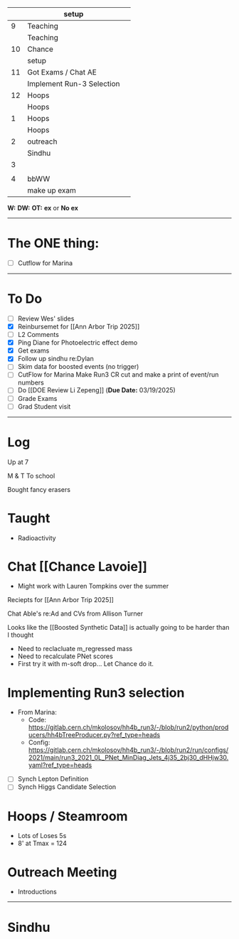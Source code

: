 
|     | setup                     |     |
| --- | ------------------------- | --- |
| 9   | Teaching                  |     |
|     | Teaching                  |     |
| 10  | Chance                    |     |
|     | setup                     |     |
| 11  | Got Exams / Chat AE       |     |
|     | Implement Run-3 Selection |     |
| 12  | Hoops                     |     |
|     | Hoops                     |     |
| 1   | Hoops                     |     |
|     | Hoops                     |     |
| 2   | outreach                  |     |
|     | Sindhu                    |     |
| 3   |                           |     |
|     |                           |     |
| 4   | bbWW                      |     |
|     | make up exam              |     |

**W:**
**DW:**
**OT:**
**ex** or **No ex**

---
# The ONE thing: 
- [ ] Cutflow for Marina 

---
# To Do

- [ ] Review Wes' slides
- [x] Reinbursemet for [[Ann Arbor Trip 2025]]
- [ ] L2 Comments
- [x] Ping Diane for Photoelectric effect demo
- [x] Get exams
- [x] Follow up sindhu re:Dylan 
- [ ] Skim data for boosted events (no trigger)
- [ ] CutFlow for Marina Make Run3 CR cut and make a print of event/run numbers
- [ ]  Do  [[DOE Review Li Zepeng]] (**Due Date:** 03/19/2025)
- [ ] Grade Exams
- [ ] Grad Student visit
---

# Log


Up at 7 

M & T To school

Bought fancy erasers 

# Taught 
- Radioactivity 

# Chat [[Chance Lavoie]]
- Might work with Lauren Tompkins over the summer


Reciepts for [[Ann Arbor Trip 2025]]

Chat Able's  re:Ad and CVs from Allison Turner

Looks like the [[Boosted Synthetic Data]] is actually going to be harder than I thought
- Need to reclacluate m_regressed mass
- Need to recalculate PNet scores
- First try it with m-soft drop... Let Chance do it.

# Implementing Run3 selection
- From Marina: 
	- Code: https://gitlab.cern.ch/mkolosov/hh4b_run3/-/blob/run2/python/producers/hh4bTreeProducer.py?ref_type=heads
	- Config: https://gitlab.cern.ch/mkolosov/hh4b_run3/-/blob/run2/run/configs/2021/main/run3_2021_0L_PNet_MinDiag_Jets_4j35_2bj30_dHHjw30.yaml?ref_type=heads
- [ ] Synch Lepton Definition
- [ ] Synch Higgs Candidate Selection

# Hoops / Steamroom
- Lots of Loses 5s 
- 8' at Tmax = 124

# Outreach Meeting
- Introductions

--- 
# Sindhu 
